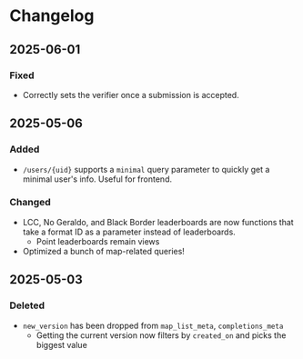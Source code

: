 # Changelog

## 2025-06-01
### Fixed
- Correctly sets the verifier once a submission is accepted.

## 2025-05-06
### Added
- `/users/{uid}` supports a `minimal` query parameter to quickly get a minimal user's info. Useful for frontend.

### Changed
- LCC, No Geraldo, and Black Border leaderboards are now functions that take a format ID as a parameter instead of leaderboards.
  - Point leaderboards remain views
- Optimized a bunch of map-related queries!

## 2025-05-03
### Deleted
- `new_version` has been dropped from `map_list_meta`, `completions_meta`
  - Getting the current version now filters by `created_on` and picks the biggest value

